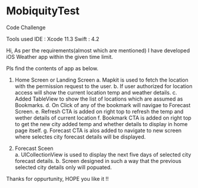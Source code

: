 # MobiquityTest
Code Challenge

Tools used
IDE : Xcode 11.3
Swift : 4.2

Hi, As per the requirements(almost which are mentioned) I have developed iOS Weather app within the given time limit.

Pls find the contents of app as below.

1. Home Screen or Landing Screen 
  a. Mapkit is used to fetch the location with the permission request to the user.
  b. If user authorized for location access will show the current location temp and weather details.
  c. Added TableView to show the list of locations which are assumed as Bookmarks.
  d. On Click of any of the bookmark will navigae to Forecast Screen.
  e. Refresh CTA is added on right top to refresh the temp and wether details of current location
  f. Bookmark CTA is added on right top to get the new city added temp and whether details to display in home page itself.
  g. Forecast CTA is alos added to navigate to new screen where selectes city forecast details will be displayed.
  
2. Forecast Sceen  
  a. UICollectionView is used to display the next five days of selected city forecast details.
  b. Screen designed in such a way that the previous selected city details only will popuated.
  
Thanks for oppurtunity, HOPE you like it !!

